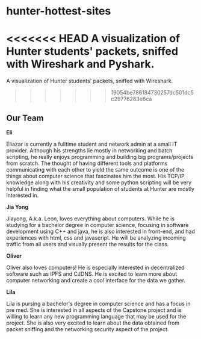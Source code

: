 # hunter-hottest-sites

<<<<<<< HEAD
A visualization of Hunter students' packets, sniffed with Wireshark and Pyshark.
=======
A visualization of Hunter students' packets, sniffed with Wireshark.
>>>>>>> 19054be786184730257dc501dc5c29776263e6ca

## Our Team

**Eli**

Eliazar is currently a fulltime student and network admin at a small IT provider. Although his strengths lie mostly in networking and batch scripting, he really enjoys programming and building big programs/projects from scratch. The thought of having different tools and platforms communicating with each other to yield the same outcome is one of the things about computer science that fascinates him the most. His TCP/IP knowledge along with his creativity and some python scripting will be very helpful in finding what the small population of students at Hunter are mostly interested in.

**Jia Yong**

Jiayong, A.k.a. Leon, loves everything about computers. While he is studying for a bachelor degree in computer science, focusing in software development using C++ and java, he is also interested in front-end, and had experiences with html, css and javascript. He will be analyzing incoming traffic from all users and visually present the results for the class.

**Oliver**

Oliver also loves computers! He is especially interested in decentralized software such as IPFS and CJDNS. He is excited to learn more about computer networking and create a cool interface for the data we gather.

**Lila**

Lila is pursing a bachelor's degree in computer science and has a focus in pre med. She is interested in all aspects of the Capstone project and is willing to learn any new programming language that may be used for the project. She is also very excited to learn about the data obtained from packet sniffing and the networking security aspect of the project.
 
